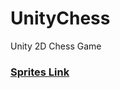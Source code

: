 # UnityChess
Unity 2D Chess Game 

### <a href="https://commons.wikimedia.org/wiki/Category:PNG_chess_pieces/Standard_transparent">Sprites Link</a>
